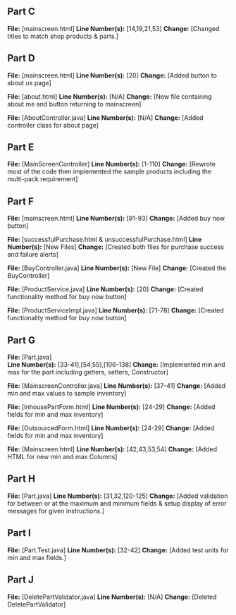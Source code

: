 ## Part C

**File:** [mainscreen.html]
**Line Number(s):** [14,19,21,53]
**Change:** [Changed titles to match shop products & parts.]

## Part D

**File:** [mainscreen.html]
**Line Number(s):** [20]
**Change:** [Added button to about us page]

**File:** [about.html]
**Line Number(s):** [N/A]
**Change:** [New file containing about me and button returning to mainscreen]

**File:** [AboutController.java]
**Line Number(s):** [N/A]
**Change:** [Added controller class for about page]


## Part E

**File:** [MainScreenController]
**Line Number(s):** [1-110]
**Change:** [Rewrote most of the code then implemented the sample products including the multi-pack requirement]

## Part F

**File:** [mainscreen.html]
**Line Number(s):** [91-93]
**Change:** [Added buy now button]

**File:** [successfulPurchase.html & unsuccessfulPurchase.html]
**Line Number(s):** [New Files]
**Change:** [Created both files for purchase success and failure alerts]


**File:** [BuyController.java]
**Line Number(s):** [New File]
**Change:** [Created the BuyController]

**File:** [ProductService.java]
**Line Number(s):** [20]
**Change:** [Created functionality method for buy now button]

**File:** [ProductServiceImpl.java]
**Line Number(s):** [71-78]
**Change:** [Created functionality method for buy now button]


## Part G

**File:** [Part.java]  
**Line Number(s):** [33-41],[54,55],[106-138]
**Change:** [Implemented min and max for the part including getters, setters, Constructor]

**File:** [MainscreenController.java]
**Line Number(s):** [37-41]
**Change:** [Added min and max values to sample inventory]

**File:** [InhousePartForm.html]
**Line Number(s):** [24-29]
**Change:** [Added fields for min and max inventory]

**File:** [OutsourcedForm.html]
**Line Number(s):** [24-29]
**Change:** [Added fields for min and max inventory]

**File:** [Mainscreen.html]
**Line Number(s):** [42,43,53,54]
**Change:** [Added HTML for new min and max Columns]

## Part H

**File:** [Part.java]
**Line Number(s):** [31,32,120-125]
**Change:** [Added validation for between or at the maximum and minimum fields & setup display of error messages for given instructions.]

## Part I

**File:** [Part.Test.java]
**Line Number(s):** [32-42]
**Change:** [Added test units for min and max fields.]

## Part J

**File:** [DeletePartValidator.java]
**Line Number(s):** [N/A]
**Change:** [Deleted DeletePartValidator]





